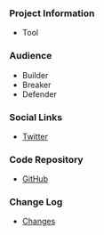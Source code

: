 ### Project Information
* <i class="fas fa-tools" style="color:#233e81;"></i> Tool

### Audience
* <i class="fas fa-toolbox" style="color:#233e81;"></i> Builder
* <i class="fas fa-hammer" style="color:#233e81;"></i> Breaker
* <i class="fas fa-shield-alt" style="color:#233e81;"></i> Defender

### Social Links
* [Twitter](https://twitter.com/xploresec)

### Code Repository
* [GitHub](https://github.com/interference-security/DVWS)

### Change Log
* [Changes](https://raw.githubusercontent.com/interference-security/DVWS/master/changelog.txt)

